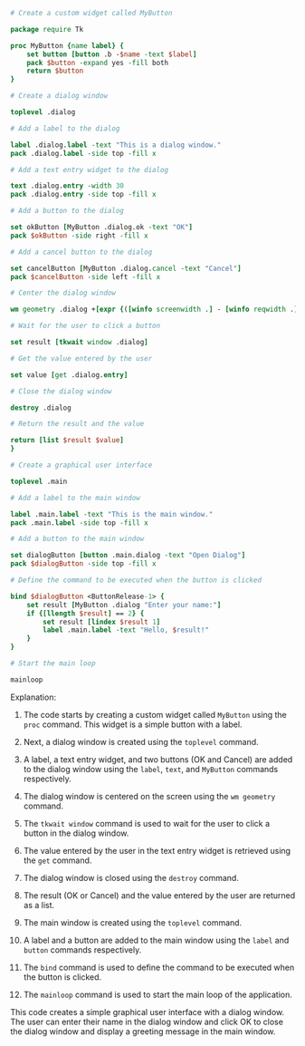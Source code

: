 ```tcl
# Create a custom widget called MyButton

package require Tk

proc MyButton {name label} {
    set button [button .b -$name -text $label]
    pack $button -expand yes -fill both
    return $button
}

# Create a dialog window

toplevel .dialog

# Add a label to the dialog

label .dialog.label -text "This is a dialog window."
pack .dialog.label -side top -fill x

# Add a text entry widget to the dialog

text .dialog.entry -width 30
pack .dialog.entry -side top -fill x

# Add a button to the dialog

set okButton [MyButton .dialog.ok -text "OK"]
pack $okButton -side right -fill x

# Add a cancel button to the dialog

set cancelButton [MyButton .dialog.cancel -text "Cancel"]
pack $cancelButton -side left -fill x

# Center the dialog window

wm geometry .dialog +[expr {([winfo screenwidth .] - [winfo reqwidth .]) / 2}]+[expr {([winfo screenheight .] - [winfo reqheight .]) / 2}]

# Wait for the user to click a button

set result [tkwait window .dialog]

# Get the value entered by the user

set value [get .dialog.entry]

# Close the dialog window

destroy .dialog

# Return the result and the value

return [list $result $value]
}

# Create a graphical user interface

toplevel .main

# Add a label to the main window

label .main.label -text "This is the main window."
pack .main.label -side top -fill x

# Add a button to the main window

set dialogButton [button .main.dialog -text "Open Dialog"]
pack $dialogButton -side top -fill x

# Define the command to be executed when the button is clicked

bind $dialogButton <ButtonRelease-1> {
    set result [MyButton .dialog "Enter your name:"]
    if {[llength $result] == 2} {
        set result [lindex $result 1]
        label .main.label -text "Hello, $result!"
    }
}

# Start the main loop

mainloop
```

Explanation:

1. The code starts by creating a custom widget called `MyButton` using the `proc` command. This widget is a simple button with a label.

2. Next, a dialog window is created using the `toplevel` command.

3. A label, a text entry widget, and two buttons (OK and Cancel) are added to the dialog window using the `label`, `text`, and `MyButton` commands respectively.

4. The dialog window is centered on the screen using the `wm geometry` command.

5. The `tkwait window` command is used to wait for the user to click a button in the dialog window.

6. The value entered by the user in the text entry widget is retrieved using the `get` command.

7. The dialog window is closed using the `destroy` command.

8. The result (OK or Cancel) and the value entered by the user are returned as a list.

9. The main window is created using the `toplevel` command.

10. A label and a button are added to the main window using the `label` and `button` commands respectively.

11. The `bind` command is used to define the command to be executed when the button is clicked.

12. The `mainloop` command is used to start the main loop of the application.

This code creates a simple graphical user interface with a dialog window. The user can enter their name in the dialog window and click OK to close the dialog window and display a greeting message in the main window.